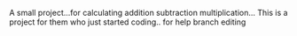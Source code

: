 A small project...for calculating addition subtraction multiplication... This is a project for them who just started coding..
for help branch editing